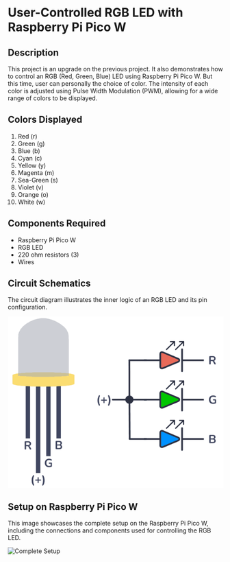 # User-Controlled RGB LED with Raspberry Pi Pico W

## Description
This project is an upgrade on the previous project. It also demonstrates how to control an RGB (Red, Green, Blue) LED using Raspberry Pi Pico W. But this time, user can personally the choice of color. The intensity of each color is adjusted using Pulse Width Modulation (PWM), allowing for a wide range of colors to be displayed.


## Colors Displayed
1. Red (r)
2. Green (g)
3. Blue (b)
4. Cyan (c)
5. Yellow (y)
6. Magenta (m)
7. Sea-Green (s)
8. Violet (v)
9. Orange (o)
10. White (w)


## Components Required
- Raspberry Pi Pico W
- RGB LED
- 220 ohm resistors (3)
- Wires


## Circuit Schematics
The circuit diagram illustrates the inner logic of an RGB LED and its pin configuration.

![RGB LED Circuit](RGB.png)


## Setup on Raspberry Pi Pico W
This image showcases the complete setup on the Raspberry Pi Pico W, including the connections and components used for controlling the RGB LED.

![Complete Setup](1_Circuit.png)


